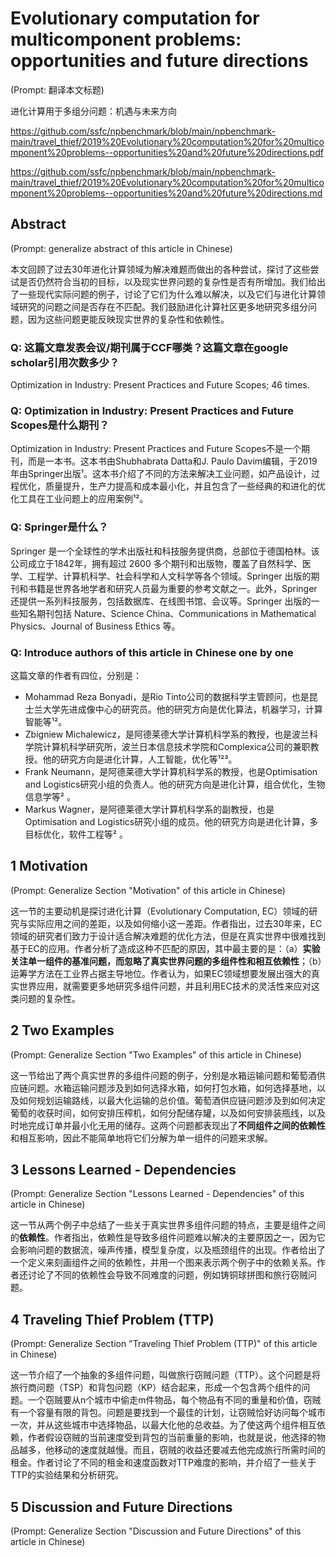 # Evolutionary computation for multicomponent problems: opportunities and future directions

(Prompt: 翻译本文标题)

进化计算用于多组分问题：机遇与未来方向

https://github.com/ssfc/npbenchmark/blob/main/npbenchmark-main/travel_thief/2019%20Evolutionary%20computation%20for%20multicomponent%20problems--opportunities%20and%20future%20directions.pdf

https://github.com/ssfc/npbenchmark/blob/main/npbenchmark-main/travel_thief/2019%20Evolutionary%20computation%20for%20multicomponent%20problems--opportunities%20and%20future%20directions.md

## Abstract

(Prompt: generalize abstract of this article in Chinese)

本文回顾了过去30年进化计算领域为解决难题而做出的各种尝试，探讨了这些尝试是否仍然符合当初的目标，以及现实世界问题的复杂性是否有所增加。我们给出了一些现代实际问题的例子，讨论了它们为什么难以解决，以及它们与进化计算领域研究的问题之间是否存在不匹配。我们鼓励进化计算社区更多地研究多组分问题，因为这些问题更能反映现实世界的复杂性和依赖性。

### Q: 这篇文章发表会议/期刊属于CCF哪类？这篇文章在google scholar引用次数多少？

Optimization in Industry: Present Practices and Future Scopes; 46 times. 

### Q: Optimization in Industry: Present Practices and Future Scopes是什么期刊？

Optimization in Industry: Present Practices and Future Scopes不是一个期刊，而是一本书。这本书由Shubhabrata Datta和J. Paulo Davim编辑，于2019年由Springer出版¹。这本书介绍了不同的方法来解决工业问题，如产品设计，过程优化，质量提升，生产力提高和成本最小化，并且包含了一些经典的和进化的优化工具在工业问题上的应用案例¹²。

### Q: Springer是什么？

Springer 是一个全球性的学术出版社和科技服务提供商，总部位于德国柏林。该公司成立于1842年，拥有超过 2600 多个期刊和出版物，覆盖了自然科学、医学、工程学、计算机科学、社会科学和人文科学等各个领域。Springer 出版的期刊和书籍是世界各地学者和研究人员最为重要的参考文献之一。此外，Springer 还提供一系列科技服务，包括数据库、在线图书馆、会议等。Springer 出版的一些知名期刊包括 Nature、Science China、Communications in Mathematical Physics、Journal of Business Ethics 等。

### Q: Introduce authors of this article in Chinese one by one

这篇文章的作者有四位，分别是：

- Mohammad Reza Bonyadi，是Rio Tinto公司的数据科学主管顾问，也是昆士兰大学先进成像中心的研究员。他的研究方向是优化算法，机器学习，计算智能等¹²。
- Zbigniew Michalewicz，是阿德莱德大学计算机科学系的教授，也是波兰科学院计算机科学研究所，波兰日本信息技术学院和Complexica公司的兼职教授。他的研究方向是进化计算，人工智能，优化等¹²³。
- Frank Neumann，是阿德莱德大学计算机科学系的教授，也是Optimisation and Logistics研究小组的负责人。他的研究方向是进化计算，组合优化，生物信息学等² 。
- Markus Wagner，是阿德莱德大学计算机科学系的副教授，也是Optimisation and Logistics研究小组的成员。他的研究方向是进化计算，多目标优化，软件工程等² 。

## 1 Motivation

(Prompt: Generalize Section "Motivation" of this article in Chinese) 

这一节的主要动机是探讨进化计算（Evolutionary Computation, EC）领域的研究与实际应用之间的差距，以及如何缩小这一差距。作者指出，过去30年来，EC领域的研究者们致力于设计适合解决难题的优化方法，但是在真实世界中很难找到基于EC的应用。作者分析了造成这种不匹配的原因，其中最主要的是：（a）**实验关注单一组件的基准问题，而忽略了真实世界问题的多组件性和相互依赖性**；（b）运筹学方法在工业界占据主导地位。作者认为，如果EC领域想要发展出强大的真实世界应用，就需要更多地研究多组件问题，并且利用EC技术的灵活性来应对这类问题的复杂性。

## 2 Two Examples

(Prompt: Generalize Section "Two Examples" of this article in Chinese)

这一节给出了两个真实世界的多组件问题的例子，分别是水箱运输问题和葡萄酒供应链问题。水箱运输问题涉及到如何选择水箱，如何打包水箱，如何选择基地，以及如何规划运输路线，以最大化运输的总价值。葡萄酒供应链问题涉及到如何决定葡萄的收获时间，如何安排压榨机，如何分配储存罐，以及如何安排装瓶线，以及时地完成订单并最小化无用的储存。这两个问题都表现出了**不同组件之间的依赖性**和相互影响，因此不能简单地将它们分解为单一组件的问题来求解。

## 3 Lessons Learned - Dependencies

(Prompt: Generalize Section "Lessons Learned - Dependencies" of this article in Chinese)

这一节从两个例子中总结了一些关于真实世界多组件问题的特点，主要是组件之间的**依赖性**。作者指出，依赖性是导致多组件问题难以解决的主要原因之一，因为它会影响问题的数据流，噪声传播，模型复杂度，以及瓶颈组件的出现。作者给出了一个定义来刻画组件之间的依赖性，并用一个图来表示两个例子中的依赖关系。作者还讨论了不同的依赖性会导致不同难度的问题，例如铸铜球拼图和旅行窃贼问题。

## 4 Traveling Thief Problem (TTP)

(Prompt: Generalize Section "Traveling Thief Problem (TTP)" of this article in Chinese)

这一节介绍了一个抽象的多组件问题，叫做旅行窃贼问题（TTP）。这个问题是将旅行商问题（TSP）和背包问题（KP）结合起来，形成一个包含两个组件的问题。一个窃贼要从n个城市中偷走m件物品，每个物品有不同的重量和价值，窃贼有一个容量有限的背包。问题是要找到一个最佳的计划，让窃贼恰好访问每个城市一次，并从这些城市中选择物品，以最大化他的总收益。为了使这两个组件相互依赖，作者假设窃贼的当前速度受到背包的当前重量的影响，也就是说，他选择的物品越多，他移动的速度就越慢。而且，窃贼的收益还要减去他完成旅行所需时间的租金。作者讨论了不同的租金和速度函数对TTP难度的影响，并介绍了一些关于TTP的实验结果和分析研究。

## 5 Discussion and Future Directions

(Prompt: Generalize Section "Discussion and Future Directions" of this article in Chinese)